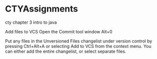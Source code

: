 # CTYAssignments
cty chapter 3 intro to java


Add files to VCS﻿
Open the Commit tool window Alt+0

Put any files in the Unversioned Files changelist under version control by pressing Ctrl+Alt+A or selecting Add to VCS from the context menu. You can either add the entire changelist, or select separate files.
